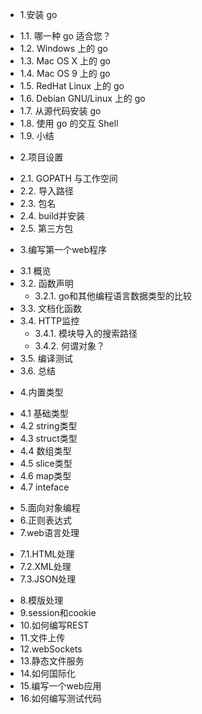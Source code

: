 * 1.安装 go
 - 1.1. 哪一种 go 适合您？
 - 1.2. Windows 上的 go
 - 1.3. Mac OS X 上的 go
 - 1.4. Mac OS 9 上的 go
 - 1.5. RedHat Linux 上的 go
 - 1.6. Debian GNU/Linux 上的 go
 - 1.7. 从源代码安装 go
 - 1.8. 使用 go 的交互 Shell
 - 1.9. 小结

* 2.项目设置
 - 2.1. GOPATH 与工作空间
 - 2.2. 导入路径
 - 2.3. 包名
 - 2.4. build并安装
 - 2.5. 第三方包

* 3.编写第一个web程序
 - 3.1 概览
 - 3.2. 函数声明
	- 3.2.1. go和其他编程语言数据类型的比较
 - 3.3. 文档化函数
 - 3.4. HTTP监控
	- 3.4.1. 模块导入的搜索路径
	- 3.4.2. 何谓对象？
 - 3.5. 编译测试
 - 3.6. 总结
* 4.内置类型
 - 4.1 基础类型
 - 4.2 string类型
 - 4.3 struct类型
 - 4.4 数组类型
 - 4.5 slice类型
 - 4.6 map类型
 - 4.7 inteface
* 5.面向对象编程
* 6.正则表达式
* 7.web语言处理
 - 7.1.HTML处理
 - 7.2.XML处理
 - 7.3.JSON处理
* 8.模版处理
* 9.session和cookie
* 10.如何编写REST
* 11.文件上传
* 12.webSockets
* 13.静态文件服务
* 14.如何国际化 
* 15.编写一个web应用
* 16.如何编写测试代码
